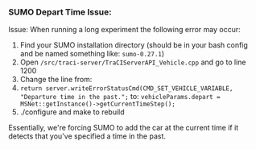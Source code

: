 ### SUMO Depart Time Issue:

Issue: When running a long experiment the following error may occur:


1. Find your SUMO installation directory (should be in your bash config and be named something like: `sumo-0.27.1`)
2. Open `/src/traci-server/TraCIServerAPI_Vehicle.cpp` and go to line 1200
3. Change the line from: 
4. ```return server.writeErrorStatusCmd(CMD_SET_VEHICLE_VARIABLE, "Departure time in the past.";``` 
to:
```vehicleParams.depart = MSNet::getInstance()->getCurrentTimeStep();```
5. ./configure and make to rebuild

Essentially, we're forcing SUMO to add the car at the current time if it detects that you've specified a time in the past.